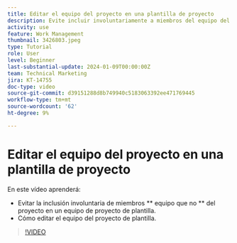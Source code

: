 ```yaml
---
title: Editar el equipo del proyecto en una plantilla de proyecto
description: Evite incluir involuntariamente a miembros del equipo del proyecto en un equipo del proyecto de plantilla aprendiendo a editar el equipo del proyecto de plantilla.
activity: use
feature: Work Management
thumbnail: 3426803.jpeg
type: Tutorial
role: User
level: Beginner
last-substantial-update: 2024-01-09T00:00:00Z
team: Technical Marketing
jira: KT-14755
doc-type: video
source-git-commit: d39151288d8b749940c5183063392ee471769445
workflow-type: tm+mt
source-wordcount: '62'
ht-degree: 9%

---
```


# Editar el equipo del proyecto en una plantilla de proyecto

En este vídeo aprenderá:

* Evitar la inclusión involuntaria de miembros ** equipo que no ** del proyecto en un equipo de proyecto de plantilla.
* Cómo editar el equipo del proyecto de plantilla.

>[!VIDEO](https://video.tv.adobe.com/v/3426803/?quality=12&learn=on)
